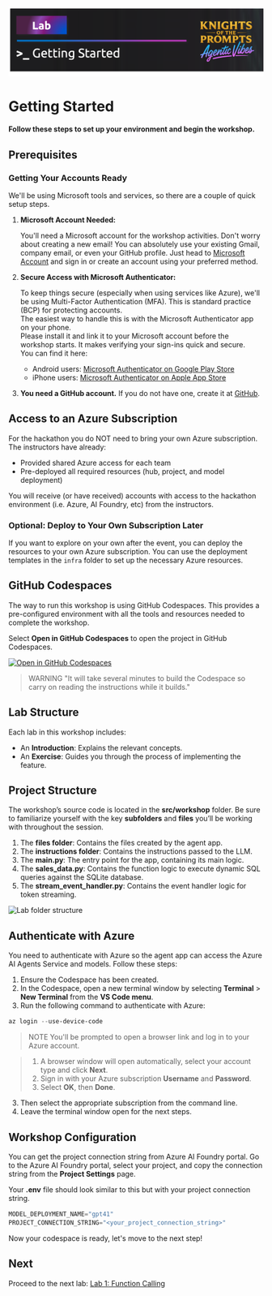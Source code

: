 ![alt text](../../media/image-getting-started.png)
# Getting Started

**Follow these steps to set up your environment and begin the workshop.**

## Prerequisites

### Getting Your Accounts Ready

We'll be using Microsoft tools and services, so there are a couple of quick setup steps.

1. **Microsoft Account Needed:**

    You'll need a Microsoft account for the workshop activities.
    Don't worry about creating a new email! You can absolutely use your existing Gmail, company email, or even your GitHub profile. Just head to [Microsoft Account](https://account.microsoft.com/) and sign in or create an account using your preferred method.

2. **Secure Access with Microsoft Authenticator:**

    To keep things secure (especially when using services like Azure), we'll be using Multi-Factor Authentication (MFA). This is standard practice (BCP) for protecting accounts.  
    The easiest way to handle this is with the Microsoft Authenticator app on your phone.  
    Please install it and link it to your Microsoft account before the workshop starts. It makes verifying your sign-ins quick and secure.  
    You can find it here:  

    - Android users: [Microsoft Authenticator on Google Play Store](https://play.google.com/store/apps/details?id=com.azure.authenticator)  
    - iPhone users: [Microsoft Authenticator on Apple App Store](https://apps.apple.com/app/microsoft-authenticator/id983156458)

3. **You need a GitHub account.** If you do not have one, create it at [GitHub](https://github.com/join).

## Access to an Azure Subscription

For the hackathon you do NOT need to bring your own Azure subscription.  
The instructors have already:
- Provided shared Azure access for each team
- Pre-deployed all required resources (hub, project, and model deployment)

You will receive (or have received) accounts with access to the hackathon environment (i.e. Azure, AI Foundry, etc) from the instructors. 

### Optional: Deploy to Your Own Subscription Later

If you want to explore on your own after the event, you can deploy the resources to your own Azure subscription. You can use the deployment templates in the `infra` folder to set up the necessary Azure resources.


## GitHub Codespaces

The way to run this workshop is using GitHub Codespaces. This provides a pre-configured environment with all the tools and resources needed to complete the workshop.

Select **Open in GitHub Codespaces** to open the project in GitHub Codespaces.

[![Open in GitHub Codespaces](https://github.com/codespaces/badge.svg)](https://codespaces.new/doruit/Knights-Of-The-Prompts-Agent-Workshop)

> WARNING "It will take several minutes to build the Codespace so carry on reading the instructions while it builds."

## Lab Structure

Each lab in this workshop includes:

- An **Introduction**: Explains the relevant concepts.
- An **Exercise**: Guides you through the process of implementing the feature.

## Project Structure

The workshop’s source code is located in the **src/workshop** folder. Be sure to familiarize yourself with the key **subfolders** and **files** you’ll be working with throughout the session.

1. The **files folder**: Contains the files created by the agent app.
1. The **instructions folder**: Contains the instructions passed to the LLM.
1. The **main.py**: The entry point for the app, containing its main logic.
1. The **sales_data.py**: Contains the function logic to execute dynamic SQL queries against the SQLite database.
1. The **stream_event_handler.py**: Contains the event handler logic for token streaming.

![Lab folder structure](./media/project-structure-self-guided.png)

## Authenticate with Azure

You need to authenticate with Azure so the agent app can access the Azure AI Agents Service and models. Follow these steps:

1. Ensure the Codespace has been created.
1. In the Codespace, open a new terminal window by selecting **Terminal** > **New Terminal** from the **VS Code menu**.
2. Run the following command to authenticate with Azure:

```powershell
az login --use-device-code
```

> NOTE
> You'll be prompted to open a browser link and log in to your Azure account.

> 1. A browser window will open automatically, select your account type and click **Next**.
> 2. Sign in with your Azure subscription **Username** and **Password**.
> 3. Select **OK**, then **Done**.

3. Then select the appropriate subscription from the command line.
4. Leave the terminal window open for the next steps.

## Workshop Configuration
You can get the project connection string from Azure AI Foundry portal. Go to the Azure AI Foundry portal, select your project, and copy the connection string from the **Project Settings** page. 

Your **.env** file should look similar to this but with your project connection string.

```python
MODEL_DEPLOYMENT_NAME="gpt41"
PROJECT_CONNECTION_STRING="<your_project_connection_string>"
```
Now your codespace is ready, let's move to the next step!

## Next 
Proceed to the next lab: [Lab 1: Function Calling](lab-1-function_calling.md)